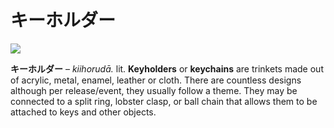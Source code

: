 # キーホルダー

![](https://lh5.googleusercontent.com/9B-kADoZ2g7DNWfL3CoRclqWeq_EsO39ATcO_fH1kcUZsZCEh0BUJ-hYSKwuUe66B5NV-IvLQfHbi5qaLKtJX95TSxbMxA5VXU8ri9U8fDXZ-zGy6vLi77Ij046FBCDe3ZxoB7rB)

**キーホルダー** – _kiihorudā._ lit. **Keyholders** or **keychains** are trinkets made out of acrylic, metal, enamel, leather or cloth. There are countless designs although per release/event, they usually follow a theme. They may be connected to a split ring, lobster clasp, or ball chain that allows them to be attached to keys and other objects.
